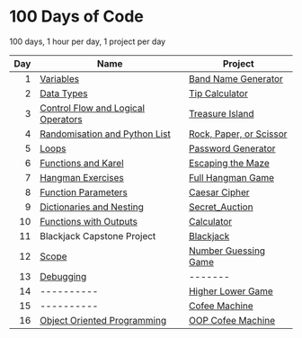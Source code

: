 # 100 Days of Code

100 days, 1 hour per day, 1 project per day

| Day | Name | Project | 
| ---: | ---- | ------- |
| 1 | <a href="https://github.com/MytrucNguyen/Python-100DaysOfCode/tree/main/Day_001">Variables</a>| <a href="https://github.com/MytrucNguyen/Python-100DaysOfCode/blob/main/Day_001/Projects/main.py">Band Name Generator</a> |
| 2 | <a href="https://github.com/MytrucNguyen/Python-100DaysOfCode/tree/main/Day_002">Data Types</a>| <a href="https://github.com/MytrucNguyen/Python-100DaysOfCode/blob/main/Day_002/Projects/main.py">Tip Calculator</a> |
| 3 | <a href="https://github.com/MytrucNguyen/Python-100DaysOfCode/tree/main/Day_003">Control Flow and Logical Operators</a>| <a href="https://github.com/MytrucNguyen/Python-100DaysOfCode/blob/main/Day_003/Projects/main.py">Treasure Island</a> |
| 4 | <a href="https://github.com/MytrucNguyen/Python-100DaysOfCode/tree/main/Day_004">Randomisation and Python List</a>| <a href="https://github.com/MytrucNguyen/Python-100DaysOfCode/blob/main/Day_004/Projects/main.py">Rock, Paper, or Scissor</a> |
| 5 | <a href="https://github.com/MytrucNguyen/Python-100DaysOfCode/tree/main/Day_005">Loops</a>| <a href="https://github.com/MytrucNguyen/Python-100DaysOfCode/blob/main/Day_005/Project/Password_Generator/main.py">Password Generator</a> |
| 6 | <a href="https://github.com/MytrucNguyen/Python-100DaysOfCode/tree/main/Day_006/Exercises">Functions and Karel</a>| <a href="https://reeborg.ca/reeborg.html?lang=en&mode=python&menu=worlds%2Fmenus%2Freeborg_intro_en.json&name=Maze&url=worlds%2Ftutorial_en%2Fmaze1.json">Escaping the Maze</a> |
| 7 | <a href="https://github.com/MytrucNguyen/Python-100DaysOfCode/tree/main/Day_007/Exercises">Hangman Exercises</a>| <a href="https://github.com/MytrucNguyen/Python-100DaysOfCode/tree/main/Day_007/Projects/Hangman">Full Hangman Game</a> |
| 8 | <a href="https://github.com/MytrucNguyen/Python-100DaysOfCode/tree/main/Day_008/Exercises">Function Parameters</a>| <a href="https://github.com/MytrucNguyen/Python-100DaysOfCode/tree/main/Day_008/Project">Caesar Cipher</a> |
| 9 | <a href="https://github.com/MytrucNguyen/Python-100DaysOfCode/tree/main/Day_009/Exercises">Dictionaries and Nesting</a>| <a href="https://github.com/MytrucNguyen/Python-100DaysOfCode/tree/main/Day_009/Project">Secret_Auction</a> |
| 10 | <a href="https://github.com/MytrucNguyen/Python-100DaysOfCode/tree/main/Day_010/Exercises">Functions with Outputs</a>| <a href="https://github.com/MytrucNguyen/Python-100DaysOfCode/tree/main/Day_010/Project">Calculator</a> |
| 11 | Blackjack Capstone Project | <a href="https://github.com/MytrucNguyen/Python-100DaysOfCode/tree/main/Day_011/Project">Blackjack</a> |
| 12 | <a href="https://github.com/MytrucNguyen/Python-100DaysOfCode/tree/main/Day_012/Notes/main.py">Scope</a> | <a href="https://github.com/MytrucNguyen/Python-100DaysOfCode/tree/main/Day_012/Project">Number Guessing Game</a> |
| 13 | <a href="https://github.com/MytrucNguyen/Python-100DaysOfCode/tree/main/Day_013/Exercises">Debugging</a> | ------- |
| 14 | ---------- | <a href="https://github.com/MytrucNguyen/Python-100DaysOfCode/tree/main/Day_014/Project">Higher Lower Game</a> |
| 15 | ---------- | <a href="https://github.com/MytrucNguyen/Python-100DaysOfCode/tree/main/Day_015/Project">Cofee Machine</a> |
| 16 | <a href="https://github.com/MytrucNguyen/Python-100DaysOfCode/tree/main/Day_016/Notes/main.py">Object Oriented Programming</a> | <a href="https://github.com/MytrucNguyen/Python-100DaysOfCode/tree/main/Day_016/Project">OOP Cofee Machine</a> |